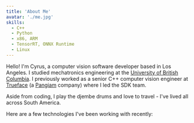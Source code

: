 ```yaml
---
title: 'About Me'
avatar: './me.jpg'
skills:
  - C++
  - Python
  - x86, ARM
  - TensorRT, ONNX Runtime
  - Linux
---
```


Hello! I'm Cyrus, a computer vision software developer based in Los Angeles. I studied mechatronics engineering at the [University of British Columbia](https://mech.ubc.ca/undergraduate/curriculum/program-options/mechatronics/).
I previously worked as a senior C++ computer vision engineer at [Trueface](https://www.trueface.ai/) (a [Pangiam](https://pangiam.com/) company) where I led the SDK team.

Aside from coding, I play the djembe drums and love to travel - I've lived all across South America. 

Here are a few technologies I've been working with recently:
